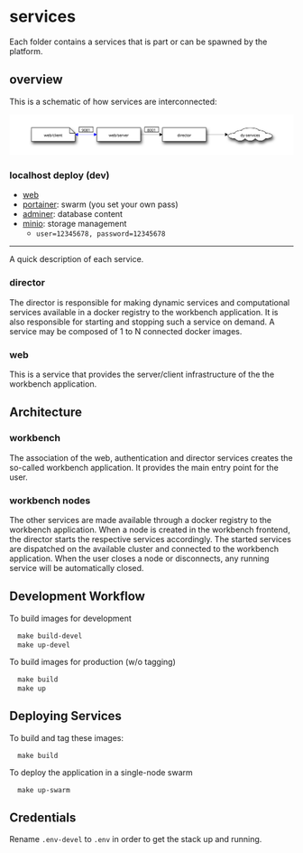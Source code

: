 # services

Each folder contains a services that is part or can be spawned by the platform.

## overview

This is a schematic of how services are interconnected:

[![service-web](../docs/img/service-web.svg)](http://interactive.blockdiag.com/?compression=deflate&src=eJxdjs0KwjAQhO99imXPFtNbpcYXkR7ys2hw6UqSKiK-uymxiF7nm28Yy-IuPpgTPBsAvJPdOg40ZYRjOpsr6UkyjUOB_tEmirfgKH0YaEDHMnsshX993x5qsEgUyx4bS6x3qu824IQlastz3f4pFtGHSC5LXCXsleqw3ljRUvteGprXG1PtQR0)


### localhost deploy (dev)

- [web](http://127.0.0.1:9081/)
- [portainer](http://127.0.0.1:9000/#/auth): swarm (you set your own pass)
- [adminer](http://127.0.0.1:18080/?pgsql=postgres&username=simcore&db=simcoredb&ns=): database content
- [minio](http://127.0.0.1:9001): storage management
  - ``user=12345678, password=12345678``

----

A quick description of each service.

### director

The director is responsible for making dynamic services and computational services available in a docker registry to the workbench application.
It is also responsible for starting and stopping such a service on demand. A service may be composed of 1 to N connected docker images.

### web

This is a service that provides the server/client infrastructure of the the workbench application.

## Architecture

### workbench

The association of the web, authentication and director services creates the so-called workbench application. It provides the main entry point for the user.

### workbench nodes

The other services are made available through a docker registry to the workbench application.
When a node is created in the workbench frontend, the director starts the respective services accordingly.
The started services are dispatched on the available cluster and connected to the workbench application.
When the user closes a node or disconnects, any running service will be automatically closed.

## Development Workflow

To build images for development

```!bash
  make build-devel
  make up-devel
```

To build images for production (w/o tagging)

```!bash
  make build
  make up
```

## Deploying Services

To build and tag these images:

```!bash
  make build
```

To deploy the application in a single-node swarm

```!bash
  make up-swarm
```
## Credentials

Rename `.env-devel` to `.env` in order to get the stack up and running.
